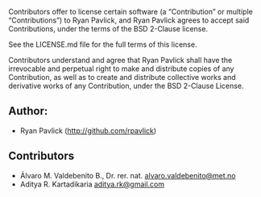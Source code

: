 Contributors offer to license certain software (a “Contribution” or multiple
“Contributions”) to Ryan Pavlick, and Ryan Pavlick agrees to accept said Contributions,
under the terms of the BSD 2-Clause license.  

See the LICENSE.md file for the full terms of this license.

Contributors understand and agree that Ryan Pavlick shall have the irrevocable and perpetual right to make
and distribute copies of any Contribution, as well as to create and distribute collective works and
derivative works of any Contribution, under the BSD 2-Clause License.

## Author: ##
- Ryan Pavlick (http://github.com/rpavlick)

## Contributors ##
- Álvaro M. Valdebenito B., Dr. rer. nat. <alvaro.valdebenito@met.no>
- Aditya R. Kartadikaria <aditya.rk@gmail.com>
